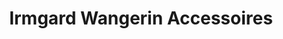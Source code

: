---
title: "Irmgard Wangerin Accessoires"
url: /aachen/irmgard-wangerin-accessoires/
shop: Kleidung
---